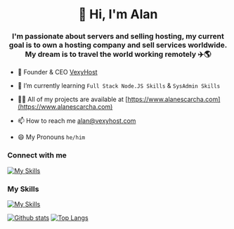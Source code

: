 <h1 align="center">👋 Hi, I'm Alan</h1>
<h3 align="center">I'm passionate about servers and selling hosting, my current goal is to own a hosting company and sell services worldwide. My dream is to travel the world working remotely ✈️🌎</h3>

- 💙 Founder & CEO [VexyHost](https://vexyhost.com/)

- 🌱 I’m currently learning `Full Stack Node.JS Skills` & `SysAdmin Skills`

- 👨‍💻 All of my projects are available at [https://www.alanescarcha.com](https://www.alanescarcha.com)

- 📫 How to reach me alan@vexyhost.com

- 😄 My Pronouns `he/him`

<h3 align="left">Connect with me</h3>

[![My Skills](https://skillicons.dev/icons?i=linkedin)](https://linkedin.com/in/alanescarcha)

<h3>My Skills</h3>

[![My Skills](https://skillicons.dev/icons?i=js,html,css,ts,express,react,astro,alpinejs,arduino,ps,ae,pr,au,ai,figma,firebase,aws,bash,bootstrap,jquery,cloudflare,discord,bots,docker,git,github,grafana,prometheus,linux,mongodb,mysql,nginx,nodejs,php,postgres,postman,py,raspberrypi,stackoverflow,tailwind,vercel,vscode,webpack,wordpress)](https://github.com/alanescarcha)

<a href="#">![Github stats](https://github-readme-stats.vercel.app/api?username=alanescarcha&theme=blueberry&count_private=true&hide_border=true&line_height=20)</a>
<a href="#">![Top Langs](https://github-readme-stats.vercel.app/api/top-langs/?username=alanescarcha&layout=compact&theme=blueberry&count_private=true&hide_border=true)</a>

